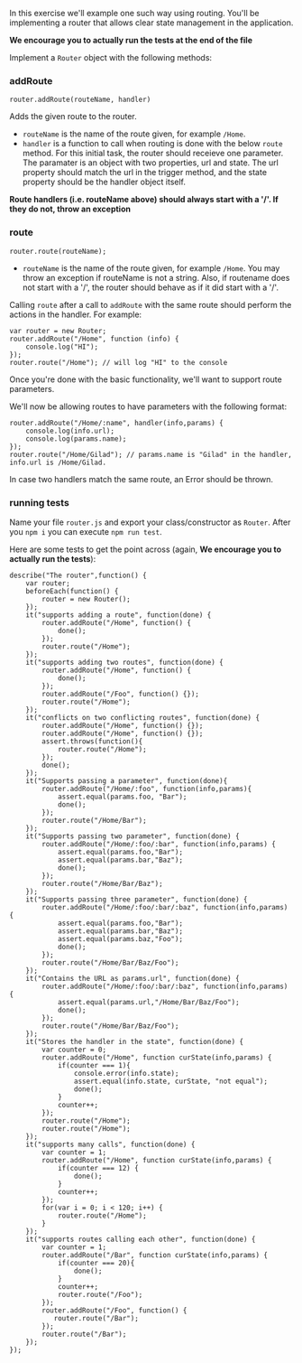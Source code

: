 In this exercise we'll example one such way using routing. You'll be implementing a router that allows clear state management in the application.

**We encourage you to actually run the tests at the end of the file**

Implement a `Router` object with the following methods:

### addRoute

    router.addRoute(routeName, handler)

Adds the given route to the router.
 
 - `routeName` is the name of the route given, for example `/Home`.
 - `handler` is a function to call when routing is done with the below `route` method. For this initial task, the router should receieve one parameter. The paramater is an object with two properties, url and state. The url property should match the url in the trigger method, and the state property should be the handler object itself.
 
 **Route handlers (i.e. routeName above) should always start with a '/'. If they do not, throw an exception**

### route

    router.route(routeName);

 - `routeName` is the name of the route given, for example `/Home`.  You may throw an exception if routeName is not a string. Also, if routename does not start with a '/', the router should behave as if it did start with a '/'.

Calling `route` after a call to `addRoute` with the same route should perform the actions in the handler. For example:

    var router = new Router;
    router.addRoute("/Home", function (info) {
        console.log("HI");
    });
    router.route("/Home"); // will log "HI" to the console
    
Once you're done with the basic functionality, we'll want to support route parameters.

We'll now be allowing routes to have parameters with the following format:

    router.addRoute("/Home/:name", handler(info,params) {
        console.log(info.url);
        console.log(params.name); 
    });
    router.route("/Home/Gilad"); // params.name is "Gilad" in the handler, info.url is /Home/Gilad.
    
In case two handlers match the same route, an Error should be thrown.


### running tests
Name your file `router.js` and export your class/constructor as `Router`. After you `npm i` you can execute `npm run test`.

Here are some tests to get the point across (again, **We encourage you to actually run the tests**):

    describe("The router",function() {
        var router;
        beforeEach(function() {
            router = new Router();
        });
        it("supports adding a route", function(done) {
            router.addRoute("/Home", function() {
            	done();    
            });
            router.route("/Home");
        });
        it("supports adding two routes", function(done) {
            router.addRoute("/Home", function() {
            	done();
            });
            router.addRoute("/Foo", function() {});
            router.route("/Home");
        });
        it("conflicts on two conflicting routes", function(done) {
            router.addRoute("/Home", function() {});
            router.addRoute("/Home", function() {});
            assert.throws(function(){
                router.route("/Home");
            });
            done();
        });
        it("Supports passing a parameter", function(done){
            router.addRoute("/Home/:foo", function(info,params){
            	assert.equal(params.foo, "Bar");
                done();
            });
            router.route("/Home/Bar");
        });
        it("Supports passing two parameter", function(done) {
            router.addRoute("/Home/:foo/:bar", function(info,params) {
            	assert.equal(params.foo,"Bar");
                assert.equal(params.bar,"Baz");
                done();
            });
            router.route("/Home/Bar/Baz");
        });
        it("Supports passing three parameter", function(done) {
            router.addRoute("/Home/:foo/:bar/:baz", function(info,params) {
            	assert.equal(params.foo,"Bar");
                assert.equal(params.bar,"Baz");
                assert.equal(params.baz,"Foo");
                done();
            });
            router.route("/Home/Bar/Baz/Foo");
        });
        it("Contains the URL as params.url", function(done) {
            router.addRoute("/Home/:foo/:bar/:baz", function(info,params) {
            	assert.equal(params.url,"/Home/Bar/Baz/Foo");
                done();
            });
            router.route("/Home/Bar/Baz/Foo");
        });
        it("Stores the handler in the state", function(done) {
            var counter = 0;
            router.addRoute("/Home", function curState(info,params) {
            	if(counter === 1){
                    console.error(info.state);
                    assert.equal(info.state, curState, "not equal");
                    done();
                }
                counter++;
            });
            router.route("/Home");
            router.route("/Home");
        });
        it("supports many calls", function(done) {
            var counter = 1;
            router.addRoute("/Home", function curState(info,params) {
            	if(counter === 12) {
                    done();
                }
                counter++;
            });
            for(var i = 0; i < 120; i++) {
            	router.route("/Home");
            }
        });
        it("supports routes calling each other", function(done) {
            var counter = 1;
            router.addRoute("/Bar", function curState(info,params) {
            	if(counter === 20){
                    done();
                }
                counter++;
                router.route("/Foo");
            });
            router.addRoute("/Foo", function() {
               router.route("/Bar"); 
            });
          	router.route("/Bar");
        });
    });
